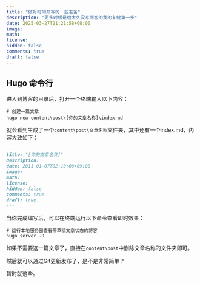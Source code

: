 ```yaml
---
title: "做好时刻开写的一些准备"
description: "更多时候是给太久没写博客的我的复健第一步"
date: 2025-03-27T21:21:58+08:00
image: 
math: 
license: 
hidden: false
comments: true
draft: false
---
```


## Hugo 命令行

进入到博客的目录后，打开一个终端输入以下内容：

```Cmdlet
# 创建一篇文章
hugo new content\post\[你的文章名称]\index.md
```

就会看到生成了一个`content\post\文章名称`文件夹，其中还有一个index.md，内容大致如下：

```Markdown
---
title: "[你的文章名称]"
description:
date: 2011-01-07T02:10:00+09:00
image:
math:
license:
hidden: false
comments: true
draft: true
---
```

当你完成编写后，可以在终端运行以下命令查看即时效果：

```Cmdlet
# 运行本地服务器查看带草稿文章状态的博客
hugo server -D
```

如果不需要这一篇文章了，直接在`content\post`中删除文章名称的文件夹即可。

然后就可以通过Git更新发布了，是不是非常简单？

暂时就这些。